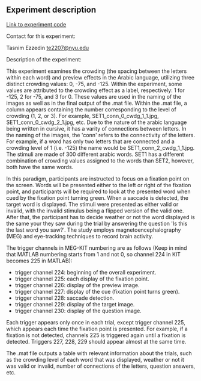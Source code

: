 Experiment description
----------------------

[Link to experiment code](https://github.com/hzaatiti-NYU/meg-pipeline/blob/5ac461e002d1db916f57384f61e262060b9e2658/experiments/psychtoolbox/visual_crowding_preview)

Contact for this experiment:

Tasnim Ezzedin te2207@nyu.edu


Description of the experiment:

This experiment examines the crowding (the spacing between the letters within each word) and preview effects in the Arabic language, utilizing three distinct crowding values: 0, -75, and -125. Within the experiment, some values are attributed to the crowding effect as a label, respectively: 1 for -125, 2 for -75, and 3 for 0. These values are used in the naming of the images as well as in the final output of the .mat file. Within the .mat file, a column appears containing the number corresponding to the level of crowding (1, 2, or 3).
For example, SET1_conn_0_cwdg_1_1.jpg, SET1_conn_0_cwdg_2_1.jpg, etc.
Due to the nature of the arabic language being written in cursive, it has a varity of connections between letters. In the naming of the images, the 'conn' refers to the connectivity of the letters. For example, if a word has only two letters that are connected and a crowding level of 1 (i.e. -125) the name would be SET1_conn_2_cwdg_1_1.jpg.
The stimuli are made of 300 different arabic words. SET1 has a different combination of crowding values assigned to the words than SET2, however, both have the same words.

In this paradigm, participants are instructed to focus on a fixation point on the screen. Words will be presented either to the left or right of the fixation point, and participants will be required to look at the presented word when cued by the fixation point turning green. When a saccade is detected, the target word is displayed. 
The stimuli were presented as either valid or invalid, with the invalid stimulus being a flipped version of the valid one.
After that, the participant has to decide weather or not the word displayed is the same your they saw during the trial by answering the question 'Is this the last word you saw?'.
The study employs magnetoencephalography (MEG) and eye-tracking techniques to record brain activity.

The trigger channels in MEG-KIT numbering are as follows (Keep in mind that MATLAB numbering starts from 1 and not 0, so channel 224 in KIT becomes 225 in MATLAB):

- trigger channel 224: beginning of the overall experiment.
- trigger channel 225: each display of the fixation point.
- trigger channel 226: display of the preview image.
- trigger channel 227: display of the cue (fixation point turns green).
- trigger channel 228: saccade detection.
- trigger channel 229: display of the target image.
- trigger channel 230: display of the question image. 

Each trigger appears only once in each trial, except trigger channel 225, which appears each time the fixation point is presented. For example, if a fixation is not detected, channels 225 is triggered again until a fixation is detected. 
Triggers 227, 228, 229 should appear almost at the same time.

The .mat file outputs a table with relevant information about the trials, such as the crowding level of each word that was displayed, weather or not it was valid or invalid, number of connections of the letters, question answers, etc.

